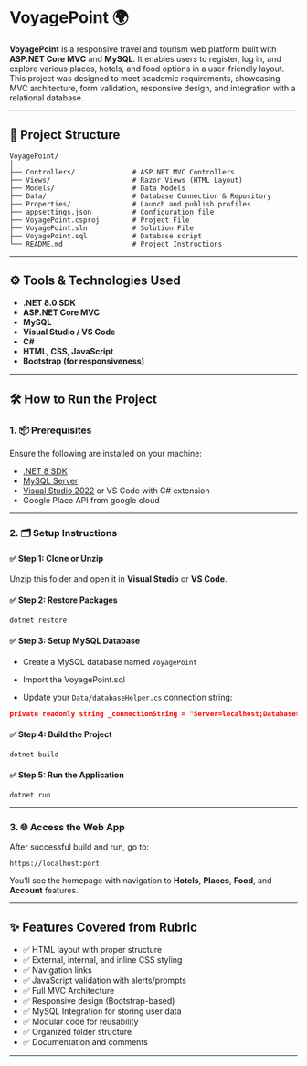 
# VoyagePoint 🌍

**VoyagePoint** is a responsive travel and tourism web platform built with **ASP.NET Core MVC** and **MySQL**. It enables users to register, log in, and explore various places, hotels, and food options in a user-friendly layout. This project was designed to meet academic requirements, showcasing MVC architecture, form validation, responsive design, and integration with a relational database.

---

## 📁 Project Structure

```
VoyagePoint/
│
├── Controllers/              # ASP.NET MVC Controllers
├── Views/                    # Razor Views (HTML Layout)
├── Models/                   # Data Models
├── Data/                     # Database Connection & Repository
├── Properties/               # Launch and publish profiles
├── appsettings.json          # Configuration file
├── VoyagePoint.csproj        # Project File
├── VoyagePoint.sln           # Solution File
├── VoyagePoint.sql           # Database script
└── README.md                 # Project Instructions
```

---

## ⚙️ Tools & Technologies Used

- **.NET 8.0 SDK**
- **ASP.NET Core MVC**
- **MySQL**
- **Visual Studio / VS Code**
- **C#**
- **HTML, CSS, JavaScript**
- **Bootstrap (for responsiveness)**

---

## 🛠️ How to Run the Project

### 1. 📦 Prerequisites
Ensure the following are installed on your machine:

- [.NET 8 SDK](https://dotnet.microsoft.com/en-us/download/dotnet/thank-you/sdk-8.0.407-macos-x64-installer)
- [MySQL Server](https://sourceforge.net/projects/xampp/files/XAMPP%20Mac%20OS%20X/8.0.28/xampp-osx-8.0.28-0-installer.dmg)
- [Visual Studio 2022](https://visualstudio.microsoft.com/vs/) or VS Code with C# extension
- Google Place API from google cloud

---

### 2. 🗂️ Setup Instructions

#### ✅ Step 1: Clone or Unzip
Unzip this folder and open it in **Visual Studio** or **VS Code**.

#### ✅ Step 2: Restore Packages
```bash
dotnet restore
```

#### ✅ Step 3: Setup MySQL Database

- Create a MySQL database named `VoyagePoint`
- Import the VoyagePoint.sql

- Update your `Data/databaseHelper.cs` connection string:
```json
private readonly string _connectionString = "Server=localhost;Database=Database_Name;User=root;Password=;";
```

#### ✅ Step 4: Build the Project
```bash
dotnet build
```

#### ✅ Step 5: Run the Application
```bash
dotnet run
```

---

### 3. 🌐 Access the Web App
After successful build and run, go to:

```
https://localhost:port
```

You’ll see the homepage with navigation to **Hotels**, **Places**, **Food**, and **Account** features.

---

## ✨ Features Covered from Rubric

- ✅ HTML layout with proper structure
- ✅ External, internal, and inline CSS styling
- ✅ Navigation links
- ✅ JavaScript validation with alerts/prompts
- ✅ Full MVC Architecture
- ✅ Responsive design (Bootstrap-based)
- ✅ MySQL Integration for storing user data
- ✅ Modular code for reusability
- ✅ Organized folder structure
- ✅ Documentation and comments

---
